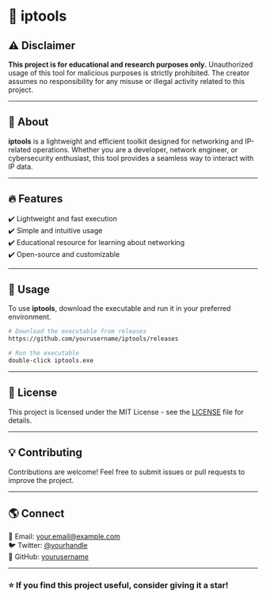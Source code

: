  # 🚀 iptools

## ⚠️ Disclaimer
**This project is for educational and research purposes only.** Unauthorized usage of this tool for malicious purposes is strictly prohibited. The creator assumes no responsibility for any misuse or illegal activity related to this project.

---

## 📌 About
**iptools** is a lightweight and efficient toolkit designed for networking and IP-related operations. Whether you are a developer, network engineer, or cybersecurity enthusiast, this tool provides a seamless way to interact with IP data.

---

## 🔥 Features
✔️ Lightweight and fast execution  
✔️ Simple and intuitive usage  
✔️ Educational resource for learning about networking  
✔️ Open-source and customizable  

---

## 📖 Usage
To use **iptools**, download the executable and run it in your preferred environment.

```bash
# Download the executable from releases
https://github.com/yourusername/iptools/releases

# Run the executable
double-click iptools.exe
```

---

## 📜 License
This project is licensed under the MIT License - see the [LICENSE](LICENSE) file for details.

---

## 💡 Contributing
Contributions are welcome! Feel free to submit issues or pull requests to improve the project.

---

## 🌎 Connect
📧 Email: your.email@example.com  
🐦 Twitter: [@yourhandle](https://twitter.com/yourhandle)  
📌 GitHub: [yourusername](https://github.com/yourusername)  

---

### ⭐ If you find this project useful, consider giving it a star!
